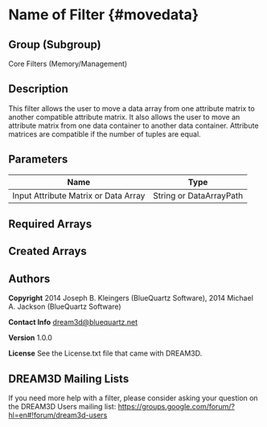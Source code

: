 Name of Filter {#movedata}
=====

## Group (Subgroup) ##
Core Filters (Memory/Management)


## Description ##
This filter allows the user to move a data array from one attribute matrix to another compatible attribute matrix.  It also allows the user to move an attribute matrix from one data container to another data container.  Attribute matrices are compatible if the number of tuples are equal.

## Parameters ##
| Name             | Type |
|------------------|------|
| Input Attribute Matrix or Data Array | String or DataArrayPath |

## Required Arrays ##



## Created Arrays ##



## Authors ##

**Copyright** 2014 Joseph B. Kleingers (BlueQuartz Software), 2014 Michael A. Jackson (BlueQuartz Software)

**Contact Info** dream3d@bluequartz.net

**Version** 1.0.0

**License**  See the License.txt file that came with DREAM3D.



## DREAM3D Mailing Lists ##

If you need more help with a filter, please consider asking your question on the DREAM3D Users mailing list:
https://groups.google.com/forum/?hl=en#!forum/dream3d-users


